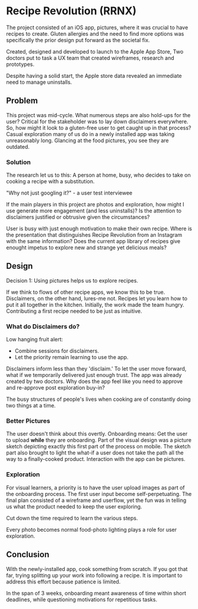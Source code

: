 

# Recipe Revolution (RRNX)

The project consisted of an iOS app, pictures, where it was crucial to have recipes to create.  Gluten allergies and the need to find more options was specifically the prior design put forward as the societal fix.

Created, designed and developed to launch to the Apple App Store,  Two doctors put to task a UX team that created wireframes, research and prototypes.

Despite having a solid start, the Apple store data revealed an immediate need to  manage uninstalls.


## Problem

This project was mid-cycle. What numerous steps are also hold-ups for the user? Critical for the stakeholder was to lay down disclaimers everywhere. So, how might it look to a gluten-free user to get caught up in that process?  Casual exploration many of us do in a newly installed app was taking unreasonably long. Glancing at the food pictures, you see they are outdated.


### Solution

The research let us to this:  A person at home, busy, who decides to take on cooking a recipe with a substitution.

"Why not just googling it?" - a user test interviewee

If the main players in this project are photos and exploration, how might I use generate more engagement (and less uninstalls)? Is the attention to disclaimers justified or obtrusive given the circumstances?

User is busy with just enough motivation to make their own recipe.  Where is the presentation that distinguishes Recipe Revolution from an Instagram with the same information?  Does the current app library of recipes give enought impetus to explore new and strange yet delicious meals?


## Design

Decision 1: Using pictures helps us to explore recipes.

If we think to flows of other recipe apps, we know this to be true.  Disclaimers, on the other hand, lures-me not. Recipes let you learn how to put it all together in the kitchen. Initially, the work made the team hungry. Contributing a first recipe needed to be just as intuitive.


### What do Disclaimers do?

Low hanging fruit alert:

-   Combine sessions for disclaimers.
-   Let the priority remain learning to use the app.

Disclaimers inform less than they 'disclaim.'  To let the user move forward, what if we temporarily delivered just enough trust.  The app was already created by two doctors. Why does the app feel like you need to approve and re-approve post exploration buy-in?

The busy structures of people's lives when cooking are of constantly doing two things at a time.


### Better Pictures

The user doesn't think about this overtly. Onboarding means: Get the user to upload **while** they are onboarding.  Part of the visual design was a picture sketch depicting exactly this first part of the process on mobile.  The sketch part also brought to light the what-if a user does not take the path all the way to a finally-cooked product. Interaction with the app can be pictures.


### Exploration

For visual learners, a priority is to have the user upload images as part of the onboarding process. The first user input become self-perpetuating. The final plan consisted of a wireframe and userflow, yet the fun was in telling us what the product needed to keep the user exploring.

Cut down the time required to learn the various steps.

Every photo becomes normal food-photo lighting plays a role for user exploration.


## Conclusion

With the newly-installed app, cook something from scratch.  If you got that far, trying splitting up your work into following a recipe. It is important to address this effort because patience is limited.

In the span of 3 weeks, onboarding  meant awareness of time within short deadlines, while questioning motivations for repetitious tasks.

